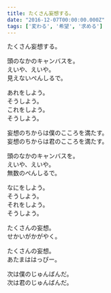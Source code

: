 ```yaml
---
title: たくさん妄想する。
date: "2016-12-07T00:00:00.000Z"
tags: ['変わる', '希望', '求める']
---
```


たくさん妄想する。

頭のなかのキャンバスを。  
えいや、えいや。  
見えないぺんしるで。

あれをしよう。  
そうしよう。  
これをしよう。  
そうしよう。

妄想のちからは僕のこころを満たす。  
妄想のちからは君のこころを満たす。

頭のなかのキャンバスを。  
えいや、えいや。  
無数のぺんしるで。

なにをしよう。  
そうしよう。  
それをしよう。  
そうしよう。

たくさんの妄想。  
せかいがかがやく。

たくさんの妄想。  
あたまははっぴー。

次は僕のじゅんばんだ。  
次は君のじゅんばんだ。
